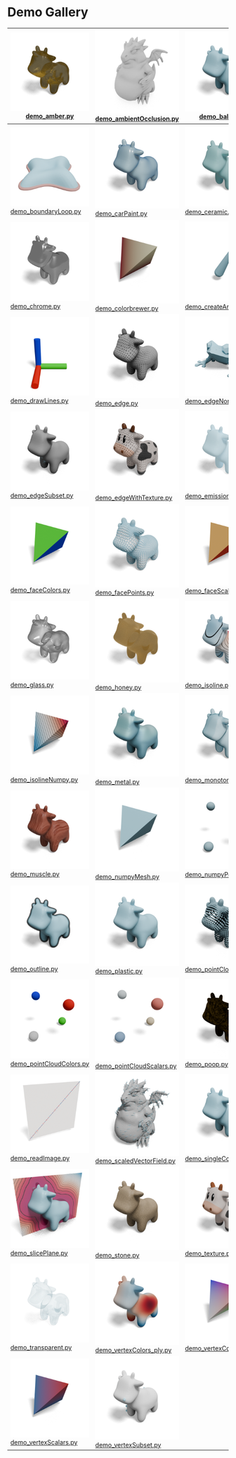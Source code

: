 # Demo Gallery

| ![demo_amber](demo_amber.png)<br>[demo_amber.py](demo_amber.py) | ![demo_ambientOcclusion](demo_ambientOcclusion.png)<br>[demo_ambientOcclusion.py](demo_ambientOcclusion.py) | ![demo_balloon](demo_balloon.png)<br>[demo_balloon.py](demo_balloon.py) |
| --- | --- | --- |
| ![demo_boundaryLoop](demo_boundaryLoop.png)<br>[demo_boundaryLoop.py](demo_boundaryLoop.py) | ![demo_carPaint](demo_carPaint.png)<br>[demo_carPaint.py](demo_carPaint.py) | ![demo_ceramic](demo_ceramic.png)<br>[demo_ceramic.py](demo_ceramic.py) |
| ![demo_chrome](demo_chrome.png)<br>[demo_chrome.py](demo_chrome.py) | ![demo_colorbrewer](demo_colorbrewer.png)<br>[demo_colorbrewer.py](demo_colorbrewer.py) | ![demo_createArrow](demo_createArrow.png)<br>[demo_createArrow.py](demo_createArrow.py) |
| ![demo_drawLines](demo_drawLines.png)<br>[demo_drawLines.py](demo_drawLines.py) | ![demo_edge](demo_edge.png)<br>[demo_edge.py](demo_edge.py) | ![demo_edgeNormals](demo_edgeNormals.png)<br>[demo_edgeNormals.py](demo_edgeNormals.py) |
| ![demo_edgeSubset](demo_edgeSubset.png)<br>[demo_edgeSubset.py](demo_edgeSubset.py) | ![demo_edgeWithTexture](demo_edgeWithTexture.png)<br>[demo_edgeWithTexture.py](demo_edgeWithTexture.py) | ![demo_emission](demo_emission.png)<br>[demo_emission.py](demo_emission.py) |
| ![demo_faceColors](demo_faceColors.png)<br>[demo_faceColors.py](demo_faceColors.py) | ![demo_facePoints](demo_facePoints.png)<br>[demo_facePoints.py](demo_facePoints.py) | ![demo_faceScalars](demo_faceScalars.png)<br>[demo_faceScalars.py](demo_faceScalars.py) |
| ![demo_glass](demo_glass.png)<br>[demo_glass.py](demo_glass.py) | ![demo_honey](demo_honey.png)<br>[demo_honey.py](demo_honey.py) | ![demo_isoline](demo_isoline.png)<br>[demo_isoline.py](demo_isoline.py) |
| ![demo_isolineNumpy](demo_isolineNumpy.png)<br>[demo_isolineNumpy.py](demo_isolineNumpy.py) | ![demo_metal](demo_metal.png)<br>[demo_metal.py](demo_metal.py) | ![demo_monotone](demo_monotone.png)<br>[demo_monotone.py](demo_monotone.py) |
| ![demo_muscle](demo_muscle.png)<br>[demo_muscle.py](demo_muscle.py) | ![demo_numpyMesh](demo_numpyMesh.png)<br>[demo_numpyMesh.py](demo_numpyMesh.py) | ![demo_numpyPointCloud](demo_numpyPointCloud.png)<br>[demo_numpyPointCloud.py](demo_numpyPointCloud.py) |
| ![demo_outline](demo_outline.png)<br>[demo_outline.py](demo_outline.py) | ![demo_plastic](demo_plastic.png)<br>[demo_plastic.py](demo_plastic.py) | ![demo_pointCloud](demo_pointCloud.png)<br>[demo_pointCloud.py](demo_pointCloud.py) |
| ![demo_pointCloudColors](demo_pointCloudColors.png)<br>[demo_pointCloudColors.py](demo_pointCloudColors.py) | ![demo_pointCloudScalars](demo_pointCloudScalars.png)<br>[demo_pointCloudScalars.py](demo_pointCloudScalars.py) | ![demo_poop](demo_poop.png)<br>[demo_poop.py](demo_poop.py) |
| ![demo_readImage](demo_readImage.png)<br>[demo_readImage.py](demo_readImage.py) | ![demo_scaledVectorField](demo_scaledVectorField.png)<br>[demo_scaledVectorField.py](demo_scaledVectorField.py) | ![demo_singleColor](demo_singleColor.png)<br>[demo_singleColor.py](demo_singleColor.py) |
| ![demo_slicePlane](demo_slicePlane.png)<br>[demo_slicePlane.py](demo_slicePlane.py) | ![demo_stone](demo_stone.png)<br>[demo_stone.py](demo_stone.py) | ![demo_texture](demo_texture.png)<br>[demo_texture.py](demo_texture.py) |
| ![demo_transparent](demo_transparent.png)<br>[demo_transparent.py](demo_transparent.py) | ![demo_vertexColors_ply](demo_vertexColors_ply.png)<br>[demo_vertexColors_ply.py](demo_vertexColors_ply.py) | ![demo_vertexColors](demo_vertexColors.png)<br>[demo_vertexColors.py](demo_vertexColors.py) |
| ![demo_vertexScalars](demo_vertexScalars.png)<br>[demo_vertexScalars.py](demo_vertexScalars.py) | ![demo_vertexSubset](demo_vertexSubset.png)<br>[demo_vertexSubset.py](demo_vertexSubset.py) | |
